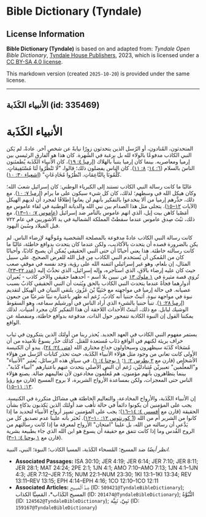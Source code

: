 # Bible Dictionary (Tyndale)

## License Information

**Bible Dictionary (Tyndale)** is based on and adapted from: _Tyndale Open Bible Dictionary_, [Tyndale House Publishers](https://tyndaleopenresources.com/), 2023, which is licensed under a [CC BY-SA 4.0 license](https://creativecommons.org/licenses/by-sa/4.0/legalcode.en).

This markdown version (created `2025-10-20`) is provided under the same license.



--------------------------------

## الأنبياء الكَذَبة (id: 335469)

الأنبياء الكَذَبة
=================

المتحدثون، المُنادون، أو الرُسل الذين يتحدثون زورًا نيابةً عن شخصٍ آخر. عادةً، لم يَكن النبي الكاذب مدفوعًا بالولاء لله بل برغبة في الشُهرة. كان هذا هو الفارق الرئيسي بين إرميا ومعاصريه. بينما كان إرميا يتنبأ بالهلاك ([إرميا ٤: ١٩](https://ref.ly/Jer4:19))، كان الأنبياء الكَذَبة يُطمئنون الناسَ بالسلام ([٦: ١٤](https://ref.ly/Jer6:14)؛ [٨: ١١](https://ref.ly/Jer8:11)). كان الناس يفضلون ذلك؛ قالوا، "لَا تَنْظُرُوا لَنَا مُسْتَقِيمَاتٍ. كَلِّمُونَا بِالنَّاعِمَاتِ. انْظُرُوا مُخَادِعَاتٍ" ([إشعياء ٣٠: ١٠](https://ref.ly/Isa30:10)).

غالبًا ما كانت رسالة النبي الكاذب تستند إلى الكبرياء الوطني: كان إسرائيل شعبَ الله؛ وكان هيكل الله في وسطهم؛ لذلك، كان كل شيء سيكون على ما يرام ([إرميا ٧: ١٠](https://ref.ly/Jer7:10)). مع ذلك، حذَّرهم إرميا من ألا ينخدعوا بالتفكير بأنهم لن يعانوا إطلاقًا لمجرد أن لديهم الهيكل (الآيات [١٢–١٥](https://ref.ly/Jer7:12-Jer7:15)). يتجلى مثل هذا الصدام بين نبي الله والديانة الوطنية في لقاء عاموس مع أمَصْيا كاهن بيت إيل، الذي اتهم عاموس بالتآمر ضد إسرائيل ([عاموس ٧: ١٠–١٣](https://ref.ly/Amos7:10-Amos7:13)). مع ذلك، ثبُتَ صِدق عاموس عندما سقطتْ المملكة الشمالية في يد الأشوريين في عام ٧٢٢ قبل الميلاد وسُبيَ اليهود.

كانت رسالة النبي الكاذب عادةً مدفوعة بالمصلحة الشخصية ومُوجَّهة لإرضاء الناس. لم يكن بالضرورة قصده أن يتحدث بالأكاذيب، ولكن عندما كان يتحدث بدوافع خاطئة، غالبًا ما كانت رسالته خاطئة. هذا يعني أحيانًا أن حتى النبي الحقيقي يُمكن أن يصبح كاذبًا، وأحيانًا كان من المُمكن أن يُستخدم النبي الكاذب مِن قِبل الله للغرض الصحيح. على سبيل المثال، إن بلعام، وهو غير إسرائيلي ائتمنه الله على رؤية، وَجد نفسه في موقفٍ صعب حيث كان عليه إرضاء بالاق، الذي استأجره، وإله إسرائيل، الذي تحدَّثَ إليه ([عدد ٢٢–٢٣](https://ref.ly/Num22:1-Num23:30)). تُروَى قصة مثيرة في [١ ملوك ١٣](https://ref.ly/1Kgs13:1-1Kgs13:34) عن نبيين بلا اسم \- أحدهما حقيقي والآخر كاذب \- يُغيران أدوارهما فجأةً عندما يتحدث النبي الكاذب بالحق ويُثبت أن النبي الحقيقي كاذبٌ بسبب عصيانه. في حالة إرميا في مواجهته مع حَنَنِيَّا بْنَ عَزُورَ، يلتقي النبيان في الهيكل لتقديم نبوة في مواجهة نبوة. أثبتْ حننيا أنه كاذبٌ، رُغم أنه ظهر باعتباره نبيًا شرعيًا من جبعون ([إرميا ٢٨: ١](https://ref.ly/Jer28:1)). تنبأ حننيا بالشيء الذي أراد الناس في أورشيلم سماعه، وهو السقوط الوشيك لبابل. مع ذلك، أثبتتْ الأحداث اللاحقة أن هذا التفكير كان مجرد أمنيات. لذلك يمكننا القول إن النبوة الكاذبة تتمحور حول الذات، مدفوعة بدوافع خاطئة، ومنفصلة عن الواقع.

يستمر مفهوم النبي الكاذب في العهد الجديد. يُحذر ربنا من أولئك الذين يتنكرون في ثياب خراف بريئة لكنهم في الواقع ذئاب مُستعدة للقتل. كذلك حذَّر يسوعُ تلاميذه من أن مُسَحَاء كَذَبَة سيظهرون وسيحاولون خداع مختاري الله ([متى ٢٤: ٢٤](https://ref.ly/Matt24:24)). يبدو أن الكنيسة الأولى كانت تعاني من وجود مثل هؤلاء الأنبياء الكَذَبة، حيث تحذر كتابات الرُسل من هؤلاء الأشخاص (قارن مع [٢ بطرس ٢: ١](https://ref.ly/2Pet2:1)؛ [١ يوحنا ٤: ١](https://ref.ly/1John4:1)). في سياق هذه الرسائل، يُعتبر "الأنبياء" و"المعلِّمين" تعبيريْن مُتبادليْن، رُغم أن النص الأصلي يتحدث عنهم باعتبارهم "أنبياء كَذَبة". بينما يتظاهرون بأنهم مؤمنون، هم مُعلِّمون مخادعون لأن تعاليمهم ضالة. يصنع هؤلاء الناس حتى المعجزات، ولكن بمساعدة الأرواح الشريرة، لا بروح المسيح (قارن مع [رؤيا ١٣: ١١–١٥](https://ref.ly/Rev13:11-Rev13:15)).

إن الأنبياء الكَذَبة، والأرواح المخادعة، والتعاليم الخاطئة هي مشاكل متكررة في الكنيسة. يجب على المؤمنين أن يكونوا دائماً في حالة تأهب ضد أولئك الذين يَكذبون بذكاءٍ بشأن الحقيقة (قارن مع [أفسس ٤: ١٤–١٦](https://ref.ly/Eph4:14-Eph4:16))؛ يجب على المؤمنين تمييز أرواح الأنبياء لتحديد ما إذا كانوا من الشرير أم من الله ([1 كورنثوس ١٢: ١٠–١٢](https://ref.ly/1Cor12:10-1Cor12:11)). نُخبَر بأنه علينا عدم تصديق كل من يَدَّعي أن رسالته من الله، بل علينا "امتحان" الأرواح لمعرفة ما إذا كانت رسالتهم من الروح القُدس وما إذا كانت تتفق مع حقيقة أن يسوع هو ابن الله الذي جاء بطبيعة بشرية (قارن مع [١ يوحنا ٤: ١–٣](https://ref.ly/1John4:1-1John4:3)).

*انظر أيضًا* ضد المسيح؛ المُسحاء الكَذَبة، المسيا الكاذب؛ النبوة؛ النبي، النبية.

* **Associated Passages:** ISA 30:10; JER 4:19; JER 6:14; JER 7:10; JER 8:11; JER 28:1; MAT 24:24; 2PE 2:1; 1JN 4:1; AMO 7:10–AMO 7:13; 1JN 4:1–1JN 4:3; JER 7:12–JER 7:15; NUM 22:1–NUM 23:30; 1KI 13:1–1KI 13:34; REV 13:11–REV 13:15; EPH 4:14–EPH 4:16; 1CO 12:10–1CO 12:11
* **Associated Articles:** ضِدَّ ٱلْمَسِيح (ID: `509421@TyndaleBibleDictionary`); المسيح الكَذَاب*، المَسِيَّا الكذاب (ID: `201474@TyndaleBibleDictionary`); النُّبُوَّةُ (ID: `124562@TyndaleBibleDictionary`); نَبِيّ، نَبِيَّة (ID: `159167@TyndaleBibleDictionary`)

